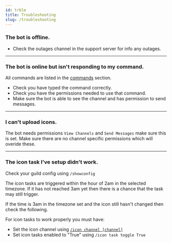 ```yaml
---
id: trble
title: Troubleshooting
slug: /troubleshooting
---
```


### The bot is offline.
- Check the outages channel in the support server for info any outages.

---

### The bot is online but isn't responding to my command.
All commands are listed in the [commands](commands) section.
- Check you have typed the command correctly.
- Check you have the permissions needed to use that command.
- Make sure the bot is able to see the channel and has permission to send messages.

---

### I can't upload icons.

The bot needs permissions `View Channels` and `Send Messages` make sure this is set.
Make sure there are no channel specific permissions which will overide these.

---

### The icon task I've setup didn't work.

Check your guild config using `/showconfig`

The icon tasks are triggered within the hour of 2am in the selected timezone.
If it has not reached 3am yet then there is a chance that the task may still trigger.

If the time is 3am in the timezone set and the icon still hasn't changed then check the following.

For icon tasks to work properly you must have:
- Set the icon channel using [`/icon channel [channel]`](commands#channel)
- Set icon tasks enabled to "True" using `/icon task toggle True`

